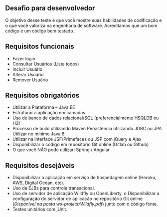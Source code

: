 
## Desafio para desenvolvedor

O objetivo desse teste é que você mostre suas habilidades de codificação e o que você valoriza na engenharia de software. Acreditamos que um bom código é um código bem testado. 

## Requisitos funcionais
- Fazer login
- Consultar Usuários (Lista todos)
- Incluir Usuário
- Alterar Usuário
- Remover Usuário

## Requisitos obrigatórios
- Utilizar a Plataforma – Java EE
- Estruturar a aplicação em camadas
- Uso de banco de dados relacional/SQL (preferencialmente HSQLDB ou H2)
- Processo de build utilizando Maven Persistência utilizando JDBC ou JPA Utilizar no mínimo Java 8.
- Utilizar na interface JSF/Primefaces ou JSP com jQuery e Ajax
- Disponibilizar o código em repositório Git online (Gitlab ou Github)
- O que você NÃO pode utilizar: Spring / Angular

## Requisitos desejáveis
- Disponibilizar a aplicação em serviço de hospedagem online (Heroku, AWS, Digital
Ocean, etc).
- Uso de EJBs para controle transacional.
- Uso de servidor de aplicação Wildfly ou OpenLiberty, o Disponibilizar a configuração do servidor de aplicação no repositório Git online (*Disponível na pasta ws-project/Wildfly.pdf*)
junto com o código fonte.
- Testes unitários com jUnit.
